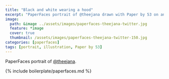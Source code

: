 ```yaml
---
title: "Black and white wearing a hood"
excerpt: "PaperFaces portrait of @theejana drawn with Paper by 53 on an iPad."
image: 
  path: &image ../assets/images/paperfaces-theejana-twitter.jpg 
  feature: *image
  cover: true
  thumbnail: /assets/images/paperfaces-theejana-twitter-150.jpg
categories: [paperfaces]
tags: [portrait, illustration, Paper by 53]
---
```


PaperFaces portrait of [@theejana](https://twitter.com/theejana).

{% include boilerplate/paperfaces.md %}
